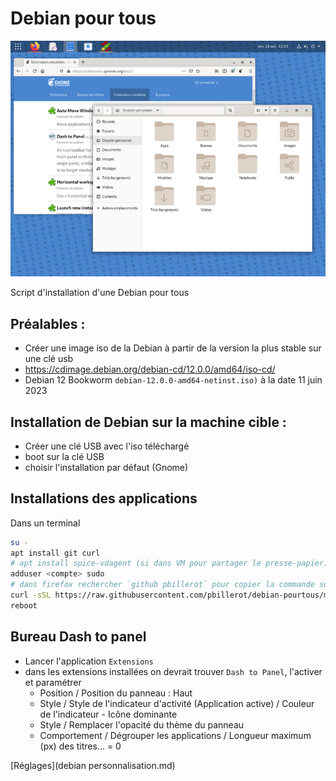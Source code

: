 # Debian pour tous

![](debian-pourtous.png)

Script d'installation d'une Debian pour tous

## Préalables :
- Créer une image iso de la Debian à partir de la version la plus stable sur une clé usb
- https://cdimage.debian.org/debian-cd/12.0.0/amd64/iso-cd/
- Debian 12 Bookworm ```debian-12.0.0-amd64-netinst.iso)``` à la date 11 juin 2023

## Installation de Debian sur la machine cible :
- Créer une clé USB avec l'iso téléchargé
- boot sur la clé USB
- choisir l'installation par défaut (Gnome)

## Installations des applications
Dans un terminal
```bash
su -
apt install git curl
# apt install spice-vdagent (si dans VM pour partager le presse-papier)
adduser <compte> sudo
# dans firefox rechercher `github pbillerot` pour copier la commande suivante
curl -sSL https://raw.githubusercontent.com/pbillerot/debian-pourtous/master/debian-mini.sh | sh
reboot
```

## Bureau Dash to panel
- Lancer l'application `Extensions`
- dans les extensions installées on devrait trouver `Dash to Panel`, l'activer et paramétrer
  - Position / Position du panneau : Haut
  - Style / Style de l'indicateur d'activité (Application active) / Couleur de l'indicateur - Icône dominante
  - Style / Remplacer l'opacité du thème du panneau
  - Comportement / Dégrouper les applications / Longueur maximum (px) des titres... = 0


[Réglages](debian personnalisation.md)

